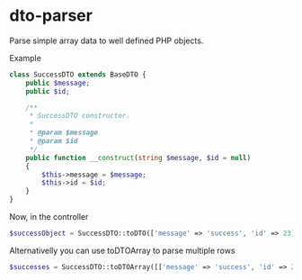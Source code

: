 # dto-parser

Parse simple array data to well defined PHP objects.

Example

```php
class SuccessDTO extends BaseDTO {
    public $message;
    public $id;

    /**
     * SuccessDTO constructor.
     *
     * @param $message
     * @param $id
     */
    public function __construct(string $message, $id = null)
    {
        $this->message = $message;
        $this->id = $id;
    }
}

```

Now, in the controller

```php
$successObject = SuccessDTO::toDTO(['message' => 'success', 'id' => 23]); //Get instance of SuccessDTO class
```

Alternativelly you can use toDTOArray to parse multiple rows
```php
$successes = SuccessDTO::toDTOArray([['message' => 'success', 'id' => 23],['message' => 'error', 'id' => null]]);

```
